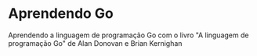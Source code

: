 # Aprendendo Go
Aprendendo a linguagem de programação Go com o livro "A linguagem de programação Go" de Alan Donovan e Brian Kernighan
